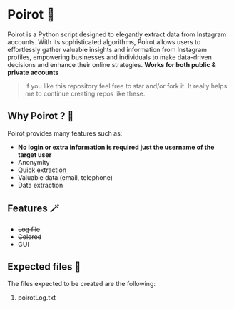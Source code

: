 # Poirot 🤺
Poirot is a Python script designed to elegantly extract data from Instagram accounts. With its sophisticated algorithms, Poirot allows users to effortlessly gather valuable insights and information from Instagram profiles, empowering businesses and individuals to make data-driven decisions and enhance their online strategies. **Works for both public & private accounts**

> If you like this repository feel free to star and/or fork it. It really helps me to continue creating repos like these.

## Why Poirot ? 🤔

Poirot provides many features such as:

- **No login or extra information is required just the username of the target user**
- Anonymity
- Quick extraction
- Valuable data (email, telephone)
- Data extraction

## Features 🪄

- ~~Log file~~
- ~~Colored~~
- GUI

## Expected files 📁
The files expected to be created are the following:
  1. poirotLog.txt
